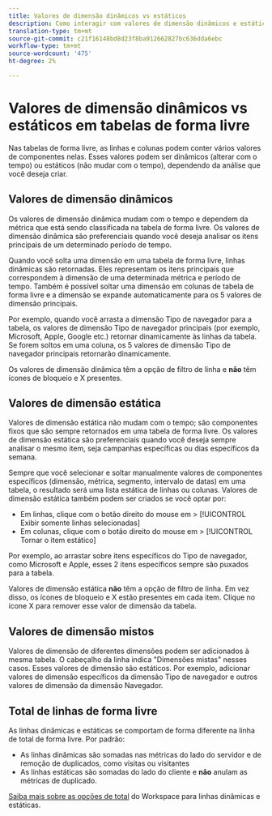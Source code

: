 ```yaml
---
title: Valores de dimensão dinâmicos vs estáticos
description: Como interagir com valores de dimensão dinâmicos e estáticos em tabelas.
translation-type: tm+mt
source-git-commit: c21f16148bd8d23f8ba912662827bc636dda6ebc
workflow-type: tm+mt
source-wordcount: '475'
ht-degree: 2%

---
```



# Valores de dimensão dinâmicos vs estáticos em tabelas de forma livre

Nas tabelas de forma livre, as linhas e colunas podem conter vários valores de componentes nelas. Esses valores podem ser dinâmicos (alterar com o tempo) ou estáticos (não mudar com o tempo), dependendo da análise que você deseja criar.

## Valores de dimensão dinâmicos

Os valores de dimensão dinâmica mudam com o tempo e dependem da métrica que está sendo classificada na tabela de forma livre. Os valores de dimensão dinâmica são preferenciais quando você deseja analisar os itens principais de um determinado período de tempo.

Quando você solta uma dimensão em uma tabela de forma livre, linhas dinâmicas são retornadas. Eles representam os itens principais que correspondem à dimensão de uma determinada métrica e período de tempo. Também é possível soltar uma dimensão em colunas de tabela de forma livre e a dimensão se expande automaticamente para os 5 valores de dimensão principais.

Por exemplo, quando você arrasta a dimensão Tipo de navegador para a tabela, os valores de dimensão Tipo de navegador principais (por exemplo, Microsoft, Apple, Google etc.) retornar dinamicamente às linhas da tabela. Se forem soltos em uma coluna, os 5 valores de dimensão Tipo de navegador principais retornarão dinamicamente.

Os valores de dimensão dinâmica têm a opção de filtro de linha e **não** têm ícones de bloqueio e X presentes.

## Valores de dimensão estática

Valores de dimensão estática não mudam com o tempo; são componentes fixos que são sempre retornados em uma tabela de forma livre. Os valores de dimensão estática são preferenciais quando você deseja sempre analisar o mesmo item, seja campanhas específicas ou dias específicos da semana.

Sempre que você selecionar e soltar manualmente valores de componentes específicos (dimensão, métrica, segmento, intervalo de datas) em uma tabela, o resultado será uma lista estática de linhas ou colunas. Valores de dimensão estática também podem ser criados se você optar por:

* Em linhas, clique com o botão direito do mouse em > [!UICONTROL Exibir somente linhas selecionadas]
* Em colunas, clique com o botão direito do mouse em > [!UICONTROL Tornar o item estático]

Por exemplo, ao arrastar sobre itens específicos do Tipo de navegador, como Microsoft e Apple, esses 2 itens específicos sempre são puxados para a tabela.

Valores de dimensão estática **não** têm a opção de filtro de linha. Em vez disso, os ícones de bloqueio e X estão presentes em cada item. Clique no ícone X para remover esse valor de dimensão da tabela.

## Valores de dimensão mistos

Valores de dimensão de diferentes dimensões podem ser adicionados à mesma tabela. O cabeçalho da linha indica &quot;Dimensões mistas&quot; nesses casos. Esses valores de dimensão são estáticos. Por exemplo, adicionar valores de dimensão específicos da dimensão Tipo de navegador e outros valores de dimensão da dimensão Navegador.

## Total de linhas de forma livre

As linhas dinâmicas e estáticas se comportam de forma diferente na linha de total de forma livre. Por padrão:

* As linhas dinâmicas são somadas nas métricas do lado do servidor e de remoção de duplicados, como visitas ou visitantes
* As linhas estáticas são somadas do lado do cliente e **não** anulam as métricas de duplicado.

[Saiba mais sobre as opções de total](https://docs.adobe.com/content/help/pt-BR/analytics/analyze/analysis-workspace/build-workspace-project/workspace-totals.html) do Workspace para linhas dinâmicas e estáticas.
